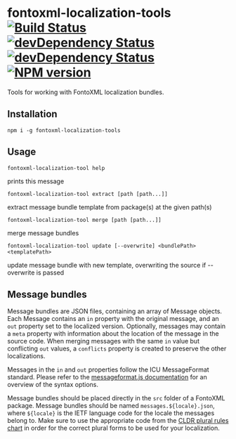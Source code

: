 # fontoxml-localization-tools  [![Build Status](https://travis-ci.org/FontoXML/fontoxml-localization-tools.svg?branch=master)](https://travis-ci.org/FontoXML/fontoxml-localization-tools) [![devDependency Status](https://david-dm.org/FontoXML/fontoxml-localization-tools/dev-status.svg)](https://david-dm.org/FontoXML/fontoxml-localization-tools#info=devDependencies) [![devDependency Status](https://david-dm.org/FontoXML/fontoxml-localization-tools/status.svg)](https://david-dm.org/FontoXML/fontoxml-localization-tools#info=dependencies) [![NPM version](https://badge.fury.io/js/fontoxml-localization-tools.svg)](http://badge.fury.io/js/fontoxml-localization-tools)


Tools for working with FontoXML localization bundles.

## Installation

	npm i -g fontoxml-localization-tools

## Usage

	fontoxml-localization-tool help

prints this message

	fontoxml-localization-tool extract [path [path...]]

extract message bundle template from package(s) at the given path(s)

	fontoxml-localization-tool merge [path [path...]]

merge message bundles

	fontoxml-localization-tool update [--overwrite] <bundlePath> <templatePath>

update message bundle with new template, overwriting the source if --overwrite is passed

## Message bundles

Message bundles are JSON files, containing an array of Message objects. Each Message contains an `in` property with the
original message, and an `out` property set to the localized version. Optionally, messages may contain a `meta`
property with information about the location of the message in the source code. When merging messages with the same `in`
value but conflicting `out` values, a `conflicts` property is created to preserve the other localizations.

Messages in the `in` and `out` properties follow the ICU MessageFormat standard. Please refer to the
[messageformat.js documentation][messageformat-docs] for an overview of the syntax options.

Message bundles should be placed directly in the `src` folder of a FontoXML package. Message bundles should be named
`messages.${locale}.json`, where `${locale}` is the IETF language code for the locale the messages belong to. Make sure
to use the appropriate code from the [CLDR plural rules chart][cldr-plural-table]
in order for the correct plural forms to be used for your localization.

[messageformat-docs]: https://messageformat.github.io/guide/
[cldr-plural-table]: http://www.unicode.org/cldr/charts/latest/supplemental/language_plural_rules.html

